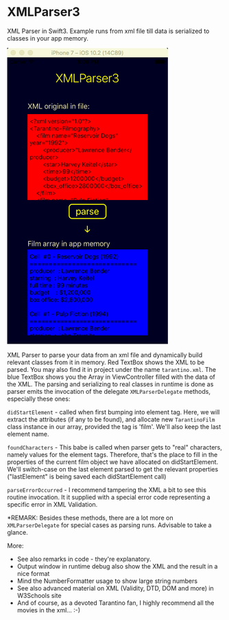 # XMLParser3
XML Parser in Swift3. Example runs from xml file till data is serialized to classes in your app memory.

![ScreenShot Social](/screenshot.png)

XML Parser to parse your data from an xml file and dynamically build
relevant classes from it in memory.
Red TextBox shows the XML to be parsed. You may also find it in project under
the name `tarantino.xml`. The blue TextBox shows you the Array in ViewController
filled with the data of the XML.
The parsing and serializing to real classes in runtime is done as parser emits
the invocation of the delegate `XMLParserDelegate` methods, especially these ones:

`didStartElement` - called when first bumping into element tag. Here, we will
extract the attributes (if any to be found), and allocate new `TarantinoFilm` class
instance in our array, provided the tag is 'film'. We'll also keep the last element name.

`foundCharacters` -  This babe is called when parser gets to "real" characters, namely
 values for the element tags. Therefore, that's the place to fill in the properties of
 the current film object we have allocated on didStartElement. We'll switch-case on the last element parsed to get
 the relevant properties ("lastElement" is being saved each didStartElement call)

 `parseErrorOccurred` - I recommend tampering the XML a bit to see this routine invocation. It it supplied with a special error code representing a specific error in XML Validation.

*REMARK: Besides these methods, there are a lot more on `XMLParserDelegate` for special cases as parsing runs. Advisable to take a glance. 

More:
 * See also remarks in code - they're explanatory.
 * Output window in runtime debug also show the XML and the result in a nice format
 * Mind the NumberFormatter usage to show large string numbers
 * See also advanced material on XML (Validity, DTD, DOM and more) in W3Schools site
 * And of course, as a devoted Tarantino fan, I highly recommend all the movies in the xml... :-)
